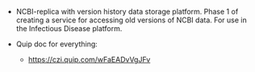 * NCBI-replica with version history data storage platform. Phase 1 of creating a service for accessing old versions of NCBI data. For use in the Infectious Disease platform.

* Quip doc for everything:
  - https://czi.quip.com/wFaEADvVgJFv